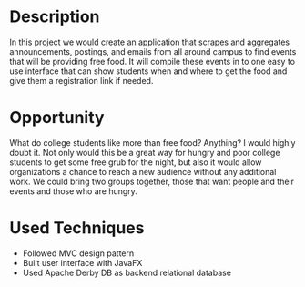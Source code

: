 # Description
In this project we would create an application that scrapes and aggregates announcements, postings, and emails from all around campus to find events that will be providing free food. It will compile these events in to one easy to use interface that can show students when and where to get the food and give them a registration link if needed.
# Opportunity
What do college students like more than free food? Anything? I would highly doubt it. Not only would this be a great way for hungry and poor college students to get some free grub for the night, but also it would allow organizations a chance to reach a new audience without any additional work. We could bring two groups together, those that want people and their events and those who are hungry.
# Used Techniques
* Followed MVC design pattern
* Built user interface with JavaFX
* Used Apache Derby DB as backend relational database
